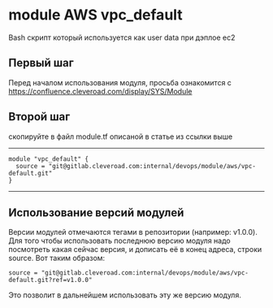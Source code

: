 # module AWS vpc_default 
Bash скрипт который используется как user data при дэплое ec2

## Первый шаг 
Перед началом использования модуля, просьба ознакомится с 
https://confluence.cleveroad.com/display/SYS/Module

## Второй шаг 
скопируйте в файл module.tf описаной в статье из ссылки выше

---

``` 
module "vpc_default" {
  source = "git@gitlab.cleveroad.com:internal/devops/module/aws/vpc-default.git"
}
```

---

## Использование версий модулей
Версии модулей отмечаются тегами в репозитории (например: v1.0.0).
Для того чтобы использовать последнюю версию модуля надо посмотреть какая сейчас версия, и дописать её в конец адреса, строки source. Вот таким образом:
```
source = "git@gitlab.cleveroad.com:internal/devops/module/aws/vpc-default.git?ref=v1.0.0"
```
Это позволит в дальнейшем использовать эту же версию модуля. 
